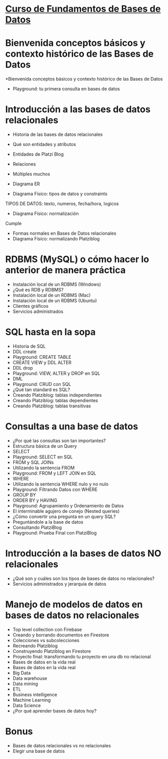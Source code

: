 # [Curso de Fundamentos de Bases de Datos](https://platzi.com/cursos/bd//)

# Bienvenida conceptos básicos y contexto histórico de las Bases de Datos

*Bienvenida conceptos básicos y contexto histórico de las Bases de Datos

* Playground: tu primera consulta en bases de datos

# Introducción a las bases de datos relacionales

* Historia de las bases de datos relacionales

* Qué son entidades y atributos

* Entidades de Platzi Blog

* Relaciones

* Múltiples muchos

* Diagrama ER


* Diagrama Físico: tipos de datos y constraints

TIPOS DE DATOS: texto, numeros, fecha/hora, logicos 
* Diagrama Físico: normalización

Cumple       
* Formas normales en Bases de Datos relacionales
* Diagrama Físico: normalizando Platziblog

# RDBMS (MySQL) o cómo hacer lo anterior de manera práctica

* Instalación local de un RDBMS (Windows)
* ¿Qué es RDB y RDBMS?
* Instalación local de un RDBMS (Mac)
* Instalación local de un RDBMS (Ubuntu)
* Clientes gráficos
* Servicios administrados

# SQL hasta en la sopa

* Historia de SQL
* DDL create
* Playground: CREATE TABLE
* CREATE VIEW y DDL ALTER
* DDL drop
* Playground: VIEW, ALTER y DROP en SQL
* DML
* Playground: CRUD con SQL
* ¿Qué tan standard es SQL?
* Creando Platziblog: tablas independientes
* Creando Platziblog: tablas dependientes
* Creando Platziblog: tablas transitivas

# Consultas a una base de datos

* ¿Por qué las consultas son tan importantes?
* Estructura básica de un Query
* SELECT
* Playground: SELECT en SQL
* FROM y SQL JOINs
* Utilizando la sentencia FROM
* Playground: FROM y LEFT JOIN en SQL
* WHERE
* Utilizando la sentencia WHERE nulo y no nulo
* Playground: Filtrando Datos con WHERE
* GROUP BY
* ORDER BY y HAVING
* Playground: Agrupamiento y Ordenamiento de Datos
* El interminable agujero de conejo (Nested queries)
* ¿Cómo convertir una pregunta en un query SQL?
* Preguntándole a la base de datos
* Consultando PlatziBlog
* Playground: Prueba Final con PlatziBlog

# Introducción a la bases de datos NO relacionales

* ¿Qué son y cuáles son los tipos de bases de datos no relacionales?
* Servicios administrados y jerarquía de datos

# Manejo de modelos de datos en bases de datos no relacionales

* Top level collection con Firebase
* Creando y borrando documentos en Firestore
* Colecciones vs subcolecciones
* Recreando Platziblog
* Construyendo Platziblog en Firestore
* Proyecto final: transformando tu proyecto en una db no relacional
* Bases de datos en la vida real
* Bases de datos en la vida real
* Big Data
* Data warehouse
* Data mining
* ETL
* Business intelligence
* Machine Learning
* Data Science
* ¿Por qué aprender bases de datos hoy?

# Bonus

* Bases de datos relacionales vs no relacionales
* Elegir una base de datos   
